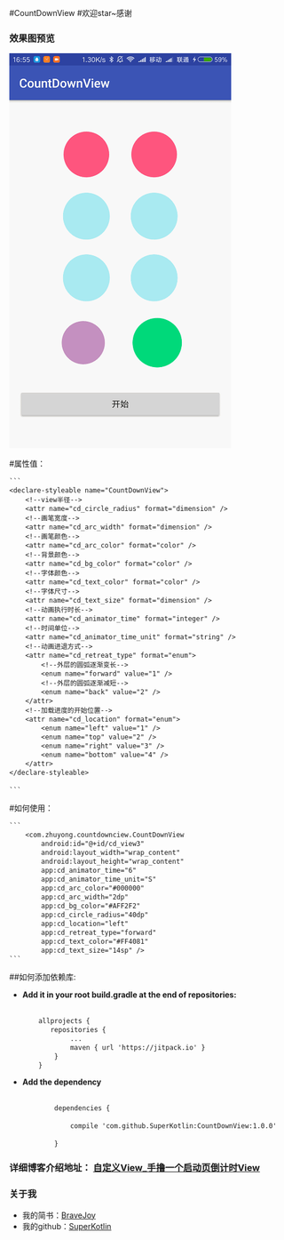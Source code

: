 #CountDownView
#欢迎star~感谢
### 效果图预览
![](/art/countdownview.gif)

#属性值：

	```
    <declare-styleable name="CountDownView">
        <!--view半径-->
        <attr name="cd_circle_radius" format="dimension" />
        <!--画笔宽度-->
        <attr name="cd_arc_width" format="dimension" />
        <!--画笔颜色-->
        <attr name="cd_arc_color" format="color" />
        <!--背景颜色-->
        <attr name="cd_bg_color" format="color" />
        <!--字体颜色-->
        <attr name="cd_text_color" format="color" />
        <!--字体尺寸-->
        <attr name="cd_text_size" format="dimension" />
        <!--动画执行时长-->
        <attr name="cd_animator_time" format="integer" />
        <!--时间单位-->
        <attr name="cd_animator_time_unit" format="string" />
        <!--动画进退方式-->
        <attr name="cd_retreat_type" format="enum">
            <!--外层的圆弧逐渐变长-->
            <enum name="forward" value="1" />
            <!--外层的圆弧逐渐减短-->
            <enum name="back" value="2" />
        </attr>
        <!--加载进度的开始位置-->
        <attr name="cd_location" format="enum">
            <enum name="left" value="1" />
            <enum name="top" value="2" />
            <enum name="right" value="3" />
            <enum name="bottom" value="4" />
        </attr>
    </declare-styleable>

	```

#如何使用：

	```
        <com.zhuyong.countdownciew.CountDownView
            android:id="@+id/cd_view3"
            android:layout_width="wrap_content"
            android:layout_height="wrap_content"
            app:cd_animator_time="6"
            app:cd_animator_time_unit="S"
            app:cd_arc_color="#000000"
            app:cd_arc_width="2dp"
            app:cd_bg_color="#AFF2F2"
            app:cd_circle_radius="40dp"
            app:cd_location="left"
            app:cd_retreat_type="forward"
            app:cd_text_color="#FF4081"
            app:cd_text_size="14sp" />
	```

##如何添加依赖库:

 - **Add it in your root build.gradle at the end of repositories:**

	```

	    allprojects {
		   repositories {
				...
				maven { url 'https://jitpack.io' }
		    }
	    }

	```


 -  **Add the dependency**
	
	```

			dependencies {

	        	compile 'com.github.SuperKotlin:CountDownView:1.0.0'

			}

	```



### 详细博客介绍地址： [自定义View_手撸一个启动页倒计时View](http://www.jianshu.com/p/2b5ef5e18fe5)

### 关于我
 - 我的简书：[BraveJoy](http://www.jianshu.com/users/c96d2a9d160f/timeline)
 - 我的github：[SuperKotlin](https://github.com/SuperKotlin)